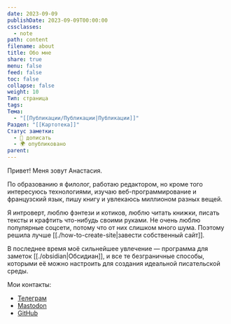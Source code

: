 ```yaml
---
date: 2023-09-09
publishDate: 2023-09-09T00:00:00
cssclasses:
  - note
path: content
filename: about
title: Обо мне
share: true
menu: false
feed: false
toc: false
collapse: false
weight: 10
Тип: страница
tags: 
Тема:
  - "[[Публикации/Публикации|Публикации]]"
Раздел: "[[Картотека]]"
Статус заметки:
  - 📝 дописать
  - 🌍 опубликовано
parent: 
---
```


Привет! Меня зовут Анастасия. 

По образованию я филолог, работаю редактором, но кроме того интересуюсь технологиями, изучаю веб-программирование и французский язык, пишу книгу и увлекаюсь миллионом разных вещей. 

Я интроверт, люблю фэнтези и котиков, люблю читать книжки, писать тексты и крафтить что-нибудь своими руками. Не очень люблю популярные соцсети, потому что от них слишком много шума. Поэтому решила лучше [[./how-to-create-site|завести собственный сайт]].

В последнее время моё сильнейшее увлечение — программа для заметок [[./obsidian|Обсидиан]], и все те безграничные способы, которыми её можно настроить для создания идеальной писательской среды. 

Мои контакты:
- [Телеграм](https://t.me/anareaty)
- [Mastodon](https://mastodon.social/@reaty)
- [GitHub](https://github.com/anareaty)